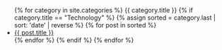 <ul>
  {% for category in site.categories %}
    {{ category.title }}
    {% if category.title == "Technology" %}
      {% assign sorted = category.last | sort: 'date' | reverse  %}
      {% for post in sorted %}
        <li>
          <a href="{{ post.url | downcase | relative_url }}">
            {{ post.title }}
          </a>
        </li>
      {% endfor %}
    {% endif %}
  {% endfor %}
</ul>
